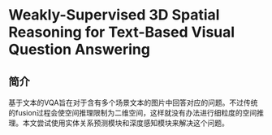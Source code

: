 # Weakly-Supervised 3D Spatial Reasoning for Text-Based Visual Question Answering

## 简介

基于文本的VQA旨在对于含有多个场景文本的图片中回答对应的问题。不过传统的fusion过程会使空间推理限制为二维空间，这样就没有办法进行细粒度的空间推理。本文尝试使用实体关系预测模块和深度感知模块来解决这个问题。
